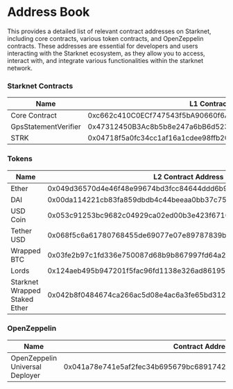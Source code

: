 # Address Book

<!-- List all relevant contract addresses on Starknet.
- https://starkscan.co/address-book -->

This provides a detailed list of relevant contract addresses on Starknet, including core contracts, various token contracts, and OpenZeppelin contracts. These addresses are essential for developers and users interacting with the Starknet ecosystem, as they allow you to access, interact with, and integrate various functionalities within the starknet network.

### Starknet Contracts
| Name                 | L1 Contract Address                        |
| -------------------- | ------------------------------------------ |
| Core Contract        | 0xc662c410C0ECf747543f5bA90660f6ABeBD9C8c4 |
| GpsStatementVerifier | 0x47312450B3Ac8b5b8e247a6bB6d523e7605bDb60 |
| STRK                 | 0x04718f5a0fc34cc1af16a1cdee98ffb20c31f5cd61d6ab07201858f4287c938d |

### Tokens

| Name                          | L2 Contract Address                                                | L2 Bridge Contract                                                 | L1 Contract Address                        | L1 Bridge Contract                         |
| ----------------------------- | ------------------------------------------------------------------ | ------------------------------------------------------------------ | ------------------------------------------ | ------------------------------------------ |
| Ether                         | 0x049d36570d4e46f48e99674bd3fcc84644ddd6b96f7c741b1562b82f9e004dc7 | 0x073314940630fd6dcda0d772d4c972c4e0a9946bef9dabf4ef84eda8ef542b82 | 0x0000000000000000000000000000000000000000 | 0xae0Ee0A63A2cE6BaeEFFE56e7714FB4EFE48D419 |
| DAI                           | 0x00da114221cb83fa859dbdb4c44beeaa0bb37c7537ad5ae66fe5e0efd20e6eb3 | 0x075ac198e734e289a6892baa8dd14b21095f13bf8401900f5349d5569c3f6e60 | 0x6B175474E89094C44Da98b954EedeAC495271d0F | 0x9f96fe0633ee838d0298e8b8980e6716be81388d |
| USD Coin                      | 0x053c91253bc9682c04929ca02ed00b3e423f6710d2ee7e0d5ebb06f3ecf368a8 | 0x05cd48fccbfd8aa2773fe22c217e808319ffcc1c5a6a463f7d8fa2da48218196 | 0xA0b86991c6218b36c1d19D4a2e9Eb0cE3606eB48 | 0xF6080D9fbEEbcd44D89aFfBFd42F098cbFf92816 |
| Tether USD                    | 0x068f5c6a61780768455de69077e07e89787839bf8166decfbf92b645209c0fb8 | 0x074761a8d48ce002963002becc6d9c3dd8a2a05b1075d55e5967f42296f16bd0 | 0xdAC17F958D2ee523a2206206994597C13D831ec7 | 0xbb3400F107804DFB482565FF1Ec8D8aE66747605 |
| Wrapped BTC                   | 0x03fe2b97c1fd336e750087d68b9b867997fd64a2661ff3ca5a7c771641e8e7ac | 0x07aeec4870975311a7396069033796b61cd66ed49d22a786cba12a8d76717302 | 0x2260FAC5E5542a773Aa44fBCfeDf7C193bc2C599 | 0x283751A21eafBFcD52297820D27C1f1963D9b5b4 |
| Lords                         | 0x124aeb495b947201f5fac96fd1138e326ad86195b98df6dec9009158a533b49  | 0x7c76a71952ce3acd1f953fd2a3fda8564408b821ff367041c89f44526076633  | 0x686f2404e77ab0d9070a46cdfb0b7fecdd2318b0 | 0x023A2aAc5d0fa69E3243994672822BA43E34E5C9 |
| Starknet Wrapped Staked Ether | 0x042b8f0484674ca266ac5d08e4ac6a3fe65bd3129795def2dca5c34ecc5f96d2 | 0x0088eedbe2fe3918b69ccb411713b7fa72079d4eddf291103ccbe41e78a9615c | 0x7f39c581f595b53c5cb19bd0b3f8da6c935e2ca0 | 0xbf67f59d2988a46fbff7ed79a621778a3cd3985b |

### OpenZeppelin

| Name                            | Contract Address                                                   |
| ------------------------------- | ------------------------------------------------------------------ |
| OpenZeppelin Universal Deployer | 0x041a78e741e5af2fec34b695679bc6891742439f7afb8484ecd7766661ad02bf |
